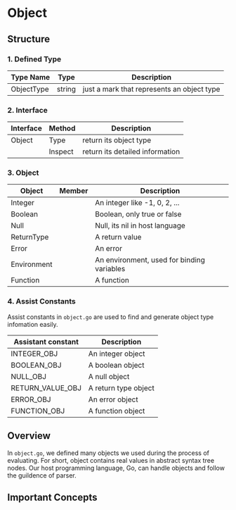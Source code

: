 # Object

## Structure

### 1. Defined Type

| Type Name  | Type   | Description                                |
| ---------- | ------ | ------------------------------------------ |
| ObjectType | string | just a mark that represents an object type |

### 2. Interface

| Interface | Method  | Description                     |
| --------- | ------- | ------------------------------- |
| Object    | Type    | return its object type          |
|           | Inspect | return its detailed information |

### 3. Object

| Object      | Member | Description                                |
| ----------- | ------ | ------------------------------------------ |
| Integer     |        | An integer like -1, 0, 2, ...              |
| Boolean     |        | Boolean, only true or false                |
| Null        |        | Null, its nil in host language             |
| ReturnType  |        | A return value                             |
| Error       |        | An error                                   |
| Environment |        | An environment, used for binding variables |
| Function    |        | A function                                 |

### 4. Assist Constants

Assist constants in `object.go` are used to find and generate object type infomation easily.

| Assistant constant | Description          |
| ------------------ | -------------------- |
| INTEGER_OBJ        | An integer object    |
| BOOLEAN_OBJ        | A boolean object     |
| NULL_OBJ           | A null object        |
| RETURN_VALUE_OBJ   | A return type object |
| ERROR_OBJ          | An error object      |
| FUNCTION_OBJ       | A function object    |

## Overview
In `object.go`, we defined many objects we used during the process of evaluating. For short, object contains real values in abstract syntax tree nodes. Our host programming language, Go, can handle objects and follow the guildence of parser.

## Important Concepts

